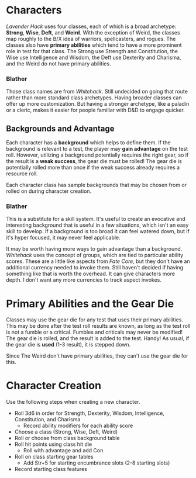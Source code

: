 # Characters

_Lavender Hack_ uses four classes, each of which is a broad archetype: **Strong**, **Wise**, **Deft**, and **Weird**. With the exception of Weird, the classes map roughly to the B/X idea of warriors, spellcasters, and rogues. The classes also have **primary abilities** which tend to have a more prominent role in test for that class. The Strong use Strength and Constitution, the Wise use Intelligence and Wisdom, the Deft use Dexterity and Charisma, and the Weird do not have primary abilities.

### Blather

Those class names are from _Whitehack_. Still undecided on going that route rather than more standard class archetypes. Having broader classes can offer up more customization. But having a stronger archetype, like a paladin or a cleric, makes it easier for people familiar with D&D to engage quicker.

## Backgrounds and Advantage

Each character has a **background** which helps to define them. If the background is relevant to a test, the player may **gain advantage** on the test roll. However, utilizing a background potentially requires the right gear, so if the result is a **weak success**, the gear die must be rolled! The gear die is potentially rolled more than once if the weak success already requires a resource roll. 

Each character class has sample backgrounds that may be chosen from or rolled on during character creation.

### Blather

This is a substitute for a skill system. It's useful to create an evocative and interesting background that is useful in a few situations, which isn't an easy skill to develop. If a background is too broad it can feel watered down, but if it's hyper focused, it may never feel applicable.

It may be worth having more ways to gain advantage than a background. _Whitehack_ uses the concept of groups, which are tied to particular ability scores. These are a little like aspects from _Fate Core_, but they don't have an additional currency needed to invoke them. Still haven't decided if having something like that is worth the overhead. It can give characters more depth. I don't want any more currencies to track aspect invokes.

# Primary Abilities and the Gear Die

Classes may use the gear die for any test that uses their primary abilities. This may be done after the test roll results are known, as long as the test roll is not a fumble or a critical. Fumbles and criticals may never be modified! The gear die is rolled, and the result is added to the test. Handy! As usual, if the gear die is **used** (1-3 result), it is stepped down.

Since The Weird don't have primary abilities, they can't use the gear die for this.

# Character Creation

Use the following steps when creating a new character.

* Roll 3d6 in order for Strength, Dexterity, Wisdom, Intelligence, Constitution, and Charisma
    * Record ability modifiers for each ability score
* Choose a class (Strong, Wise, Deft, Weird)
* Roll or choose from class background table
* Roll hit points using class hit die
    * Roll with advantage and add Con
* Roll on class starting gear tables
    * Add Str+5 for starting encumbrance slots (2-8 starting slots)
* Record starting class features